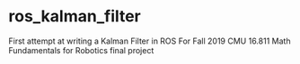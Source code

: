 # ros_kalman_filter

First attempt at writing a Kalman Filter in ROS
For Fall 2019 CMU 16.811 Math Fundamentals for Robotics final project
